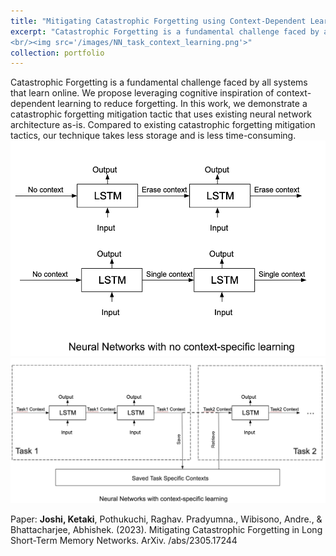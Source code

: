 ```yaml
---
title: "Mitigating Catastrophic Forgetting using Context-Dependent Learning (Research in Progress)"
excerpt: "Catastrophic Forgetting is a fundamental challenge faced by all systems that learn online. We propose leveraging the cognitive inspiration of context-dependent learning to reduce forgetting. In this work, we demonstrate a catastrophic forgetting mitigation tactic that uses existing neural network architecture as-is. Compared to existing catastrophic forgetting mitigation tactics, our technique takes less storage and is less time-consuming. 
<br/><img src='/images/NN_task_context_learning.png'>"
collection: portfolio
---
```


Catastrophic Forgetting is a fundamental challenge faced by all systems that learn online. We propose leveraging cognitive inspiration of context-dependent learning to reduce forgetting. In this work, we demonstrate a catastrophic forgetting mitigation tactic that uses existing neural network architecture as-is. Compared to existing catastrophic forgetting mitigation tactics, our technique takes less storage and is less time-consuming.
<br/><img src='/images/NN_No_task_context_learning.png'>
<br/><img src='/images/NN_task_context_learning.png'>

Paper:
**Joshi, Ketaki**, Pothukuchi, Raghav. Pradyumna., Wibisono, Andre., & Bhattacharjee, Abhishek. (2023). Mitigating Catastrophic Forgetting in Long Short-Term Memory Networks. ArXiv. /abs/2305.17244

